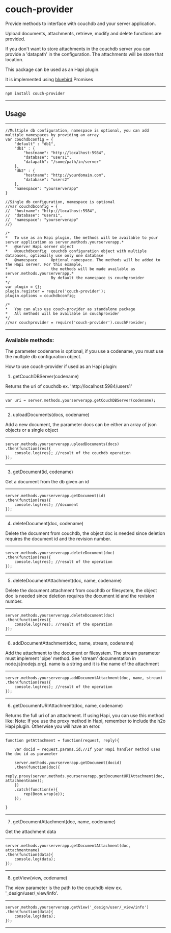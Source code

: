 # couch-provider

Provide methods to interface with couchdb and your server application.

Upload documents, attachments, retrieve, modify and delete functions are provided.

If you don't want to store attachments in the couchdb server you can provide a 'datapath' in the configuration. 
The attachments will be store that location.

This package can be used as an Hapi plugin. 

It is implemented using [bluebird](https://github.com/petkaantonov/bluebird) Promises

----
	npm install couch-provider
----

## Usage

----
	//Multiple db configuration, namespace is optional, you can add multiple namespaces by providing an array
	var couchdbconfig = {
		"default" : "db1",
		"db1" : {
			"hostname": "http://localhost:5984",
			"database": "users1",
			"datapath": "/some/path/in/server"
		},
		"db2" : {
			"hostname": "http://yourdomain.com",
			"database": "users2"
		},
		"namespace": "yourserverapp"
	}

	//Single db configuration, namespace is optional
	//var couchdbconfig = {
	//	"hostname": "http://localhost:5984",
	//	"database": "users1",
	//	"namespace": "yourserverapp"
	//}

	/*
	*	To use as an Hapi plugin, the methods will be available to your server application as server.methods.yourserverapp.*
	*	@server Hapi server object
	*	@couchdbconfig  couchdb configuration object with multiple databases, optionally use only one database
	*   @namespace      Optional namespace. The methods will be added to the Hapi server. For this example,
	*					the methods will be made available as server.methods.yourserverapp.*
	*					By default the namespace is couchprovider
	*/
	var plugin = {};
    plugin.register = require('couch-provider');
    plugin.options = couchdbconfig;

	/*
	*	You can also use couch-provider as standalone package
	*	All methods will be available in couchprovider
	*/
	//var couchprovider = require('couch-provider').couchProvider;
----


### Available methods: 

The parameter codename is optional, if you use a codename, you must use the multiple db configuration object.

How to use couch-provider if used as an Hapi plugin:

1. getCouchDBServer(codename)

Returns the uri of couchdb ex. 'http://localhost:5984/users1'

----

	var uri = server.methods.yourserverapp.getCouchDBServer(codename);

----



2. uploadDocuments(docs, codename)

Add a new document, the parameter docs can be either an array of json objects or a single object

----

	server.methods.yourserverapp.uploadDocuments(docs)
	.then(function(res){
		console.log(res); //result of the couchdb operation
	});

----

3. getDocument(id, codename)

Get a document from the db given an id

----

	server.methods.yourserverapp.getDocument(id)
	.then(function(res){
		console.log(res); //document
	});

----

4. deleteDocument(doc, codename)

Delete the document from couchdb, the object doc is needed since deletion requires the document id and the revision number. 

----

	server.methods.yourserverapp.deleteDocument(doc)
	.then(function(res){
		console.log(res); //result of the operation
	});

----

5. deleteDocumentAttachment(doc, name, codename)

Delete the document attachment from couchdb or filesystem, the object doc is needed since deletion requires the document id and the revision number. 

----

	server.methods.yourserverapp.deleteDocument(doc)
	.then(function(res){
		console.log(res); //result of the operation
	});

----

6. addDocumentAttachment(doc, name, stream, codename)

Add the attachment to the document or filesystem. The stream parameter must implement 'pipe' method. See 'stream' documentation in node.js[nodejs.org].
name is a string and it is the name of the attachment

----

	server.methods.yourserverapp.addDocumentAttachment(doc, name, stream)
	.then(function(res){
		console.log(res); //result of the operation
	});

----

6. getDocumentURIAttachment(doc, name, codename)

Returns the full uri of an attachment. If using Hapi, you can use this method like:
Note: If you use the proxy method in Hapi, remember to include the h2o Hapi plugin. Otherwise you will have an error. 

----

	function getAttachment = function(request, reply){
		
		var docid = request.params.id;//If your Hapi handler method uses the doc id as parameter
		
		server.methods.yourserverapp.getDocument(docid)
		.then(function(doc){
			reply.proxy(server.methods.yourserverapp.getDocumentURIAttachment(doc, attachmentname));
		})
		.catch(function(e){
			rep(Boom.wrap(e));
		});
		
	}

----

7. getDocumentAttachment(doc, name, codename)

Get the attachment data

----

	server.methods.yourserverapp.getDocumentAttachment(doc, attachmentname)
	.then(function(data){
		console.log(data);
	});

----

8. getView(view, codename)

The view parameter is the path to the couchdb view ex. '_design/user/_view/info'. 

----

	server.methods.yourserverapp.getView('_design/user/_view/info')
	.then(function(data){
		console.log(data);
	});

----
